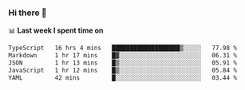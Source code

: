 ### Hi there 👋

<!--
**DBvc/DBvc** is a ✨ _special_ ✨ repository because its `README.md` (this file) appears on your GitHub profile.

Here are some ideas to get you started:

- 🔭 I’m currently working on ...
- 🌱 I’m currently learning ...
- 👯 I’m looking to collaborate on ...
- 🤔 I’m looking for help with ...
- 💬 Ask me about ...
- 📫 How to reach me: ...
- 😄 Pronouns: ...
- ⚡ Fun fact: ...
-->

📊 **Last week I spent time on**
<!--START_SECTION:waka-->

```txt
TypeScript   16 hrs 4 mins   ███████████████████▒░░░░░   77.98 %
Markdown     1 hr 17 mins    █▓░░░░░░░░░░░░░░░░░░░░░░░   06.31 %
JSON         1 hr 13 mins    █▒░░░░░░░░░░░░░░░░░░░░░░░   05.91 %
JavaScript   1 hr 12 mins    █▒░░░░░░░░░░░░░░░░░░░░░░░   05.84 %
YAML         42 mins         █░░░░░░░░░░░░░░░░░░░░░░░░   03.44 %
```

<!--END_SECTION:waka-->
